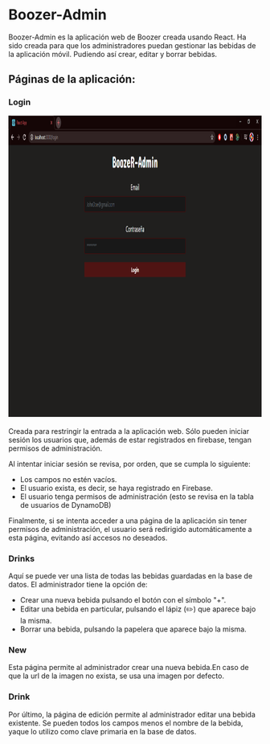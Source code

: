 # Boozer-Admin
Boozer-Admin es la aplicación web de Boozer creada usando React. Ha sido creada para que los administradores puedan gestionar las bebidas de la aplicación móvil. Pudiendo así crear, editar y borrar bebidas.

## Páginas de la aplicación:

### Login
<img src="media/Login.png" height="600px">
  </br></br>
Creada para restringir la entrada a la aplicación web. Sólo pueden iniciar sesión los usuarios que, además de estar registrados en firebase, tengan permisos de administración.

Al intentar iniciar sesión se revisa, por orden, que se cumpla lo siguiente:
- Los campos no estén vacíos.
- El usuario exista, es decir, se haya registrado en Firebase.
- El usuario tenga permisos de administración (esto se revisa en la tabla de usuarios de DynamoDB)

Finalmente, si se intenta acceder a una página de la aplicación sin tener permisos de administración, el usuario será redirigido automáticamente a  esta página, evitando así accesos no deseados.

### Drinks
Aquí se puede ver una lista de todas las bebidas guardadas en la base de datos. El administrador tiene la opción de:
- Crear una nueva bebida pulsando el botón con el símbolo "+".
- Editar una bebida en particular, pulsando el lápiz (✏️) que aparece bajo la misma.
- Borrar una bebida, pulsando la papelera que aparece bajo la misma.

### New
Esta página permite al administrador crear una nueva bebida.En caso de que la url de la imagen no exista, se usa una imagen por defecto.

### Drink
Por último, la página de edición permite al administrador editar una bebida existente. Se pueden todos los campos menos el nombre de la bebida, yaque lo utilizo como clave primaria en la base de datos.

